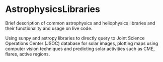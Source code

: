 # AstrophysicsLibraries
Brief description of common astrophysics and heliophysics libraries and their functionality and usage on live code.

Using sunpy and astropy libraries to directly query to Joint Science Operations Center (JSOC) database for solar images, plotting maps using computer vision techniques and predicting solar activities such as CME, flares, active regions. 
